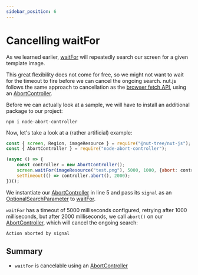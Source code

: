 ```yaml
---
sidebar_position: 6
---
```


# Cancelling waitFor

As we learned earlier, [waitFor](waitfor.md) will repeatedly search our screen for a given template image.

This great flexibility does not come for free, so we might not want to wait for the timeout to fire before we can cancel the ongoing search.
nut.js follows the same approach to cancellation as the [browser fetch API](https://developer.mozilla.org/en-US/docs/Web/API/Fetch_API#aborting_a_fetch), using an [AbortController](https://www.npmjs.com/package/node-abort-controller).

Before we can actually look at a sample, we will have to install an additional package to our project:

```shell
npm i node-abort-controller
```

Now, let's take a look at a (rather artificial) example:

```js
const { screen, Region, imageResource } = require("@nut-tree/nut-js");
const { AbortController } = require("node-abort-controller");

(async () => {
    const controller = new AbortController();
    screen.waitFor(imageResource("test.png"), 5000, 1000, {abort: controller.signal});
    setTimeout(() => controller.abort(), 2000);
})();
```

We instantiate our [AbortController](https://www.npmjs.com/package/node-abort-controller) in line 5 and pass its `signal` as an [OptionalSearchParameter](https://nut-tree.github.io/apidoc/classes/optionalsearchparameters.html#abort) to [waitFor](waitfor.md).

`waitFor` has a timeout of 5000 milliseconds configured, retrying after 1000 milliseconds, but after 2000 milliseconds, we call `abort()` on our [AbortController](https://www.npmjs.com/package/node-abort-controller), which will cancel the ongoing search:

```
Action aborted by signal
```

## Summary

- `waitFor` is cancelable using an [AbortController](https://www.npmjs.com/package/node-abort-controller)

